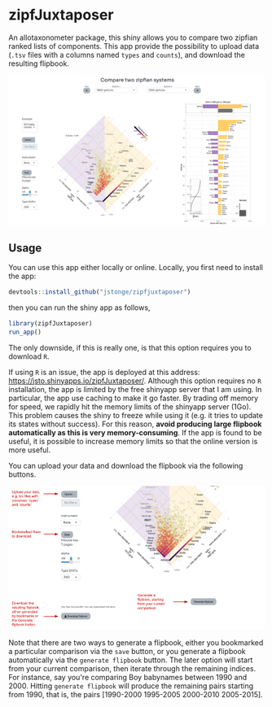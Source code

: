 # zipfJuxtaposer

An allotaxonometer package, this shiny allows you to compare two zipfian ranked lists of components. This app provide the possibility to upload data (`.tsv` files with a columns named `types` and `counts`), and download the resulting flipbook. 

![](inst/app/www/zipfJutaxposer1.png)

## Usage

You can use this app either locally or online. Locally, you first need to install the app:

``` r
devtools::install_github("jstonge/zipfjuxtaposer")
```
then you can run the shiny app as follows,

```r
library(zipfJuxtaposer)
run_app()
```

The only downside, if this is really one, is that this option requires you to download `R`. 

If using `R` is an issue, the app is deployed at this address: https://jsto.shinyapps.io/zipfJuxtaposer/. Although this option requires no `R` installation, the app is limited by the free shinyapp server that I am using. In particular, the app use caching to make it go faster. By trading off memory for speed, we rapidly hit the memory limits of the shinyapp server (1Go). This problem causes the shiny to freeze while using it (e.g. it tries to update its states without success). For this reason, **avoid producing large flipbook automatically as this is very memory-consuming**. If the app is found to be useful, it is possible to increase memory limits so that the online version is more useful. 

You can upload your data and download the flipbook via the following buttons.

![](inst/app/www/zipfJutaxposer2.png)

Note that there are two ways to generate a flipbook, either you bookmarked a particular comparison via the `save` button, or you generate a flipbook automatically via the `generate flipbook` button. The later option will start from your current comparison, then iterate through the remaining indices. For instance, say you're comparing Boy babynames between 1990 and 2000. Hitting `generate flipbook` will produce the remaining pairs starting from 1990, that is, the pairs [1990-2000 1995-2005 2000-2010 2005-2015].
